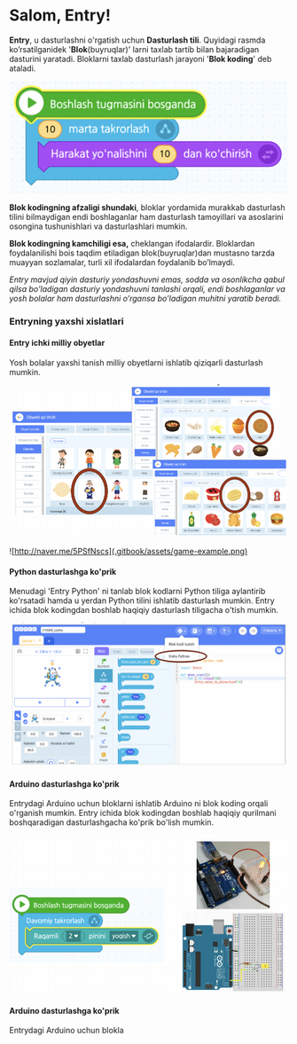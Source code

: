 # Salom, Entry!

**Entry**, u dasturlashni o'rgatish uchun **Dasturlash tili**. Quyidagi rasmda ko’rsatilganidek '**Blok**\(buyruqlar\)' larni taxlab tartib bilan bajaradigan dasturini yaratadi. Bloklarni taxlab dasturlash jarayoni '**Blok koding**' deb ataladi.

![](.gitbook/assets/1-blocks.png)

**Blok kodingning afzaligi shundaki**, bloklar yordamida murakkab dasturlash tilini bilmaydigan endi boshlaganlar ham dasturlash tamoyillari va asoslarini osongina tushunishlari va dasturlashlari mumkin.

**Blok kodingning kamchiligi esa,** cheklangan ifodalardir. Bloklardan foydalanilishi bois taqdim etiladigan blok\(buyruqlar\)dan mustasno tarzda muayyan sozlamalar, turli xil ifodalardan foydalanib bo’lmaydi.

_Entry mavjud qiyin dasturiy yondashuvni emas, sodda va osonlikcha qabul qilsa bo’ladigan dasturiy yondashuvni tanlashi orqali, endi boshlaganlar va yosh bolalar ham dasturlashni o’rgansa bo’ladigan muhitni yaratib beradi._

### Entryning yaxshi xislatlari

#### Entry ichki milliy obyetlar

Yosh bolalar yaxshi tanish milliy obyetlarni ishlatib qiziqarli dasturlash mumkin.

![](.gitbook/assets/objects-selection.png)

![http://naver.me/5PSfNscs](.gitbook/assets/game-example.png)

#### Python dasturlashga ko'prik

Menudagi 'Entry Python' ni tanlab blok kodlarni Python tiliga aylantirib ko'rsatadi hamda u yerdan Python tilini ishlatib dasturlash mumkin. Entry ichida blok kodingdan boshlab haqiqiy dasturlash tiligacha o'tish mumkin.

![](.gitbook/assets/python.png)

#### Arduino dasturlashga ko'prik

Entrydagi Arduino uchun bloklarni ishlatib Arduino ni blok koding orqali o'rganish mumkin. Entry ichida blok kodingdan boshlab haqiqiy qurilmani boshqaradigan dasturlashgacha ko'prik bo'lish mumkin.

![](.gitbook/assets/arduino-coding.png)

#### Arduino dasturlashga ko'prik

Entrydagi Arduino uchun blokla


